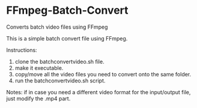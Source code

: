# FFmpeg-Batch-Convert
Converts batch video files using FFmpeg

This is a simple batch convert file using FFmpeg.

Instructions:
1. clone the batchconvertvideo.sh file.
2. make it executable.
3. copy/move all the video files you need to convert onto the same folder.
4. run the batchconvertvideo.sh script.  

Notes: if in case you need a different video format for the input/output file, just modify the .mp4 part.
